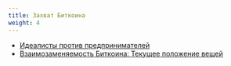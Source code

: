 ```yaml
---
title: Захват Биткоина
weight: 4
---
```


- [Идеалисты против предпринимателей](hijacking-bitcoin/idealists-vs-entrepreneurs)
- [Взаимозаменяемость Биткоина: Текущее положение вещей](hijacking-bitcoin/bitcoin-fungibility)
